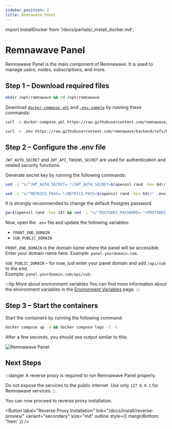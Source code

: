 ```yaml
---
sidebar_position: 2
title: Remnawave Panel
---
```


import InstallDocker from '/docs/partials/\_install_docker.md';

# Remnawave Panel

Remnawave Panel is the main component of Remnawave. It is used to manage users, nodes, subscriptions, and more.

<InstallDocker />

## Step 1 – Download required files

```bash title="Create project directory"
mkdir /opt/remnawave && cd /opt/remnawave
```

Download [`docker-compose.yml`][compose-file] and [`.env.sample`][env-file] by running these commands:

```bash title="Get docker-compose.yml file"
curl -o docker-compose.yml https://raw.githubusercontent.com/remnawave/backend/refs/heads/main/docker-compose-prod.yml
```

```bash title="Get .env file"
curl -o .env https://raw.githubusercontent.com/remnawave/backend/refs/heads/main/.env.sample
```

## Step 2 – Configure the .env file

`JWT_AUTH_SECRET` and `JWT_API_TOKENS_SECRET` are used for authentication and related security functions.

Generate secret key by running the following commands:

```bash title="Generate secure keys"
sed -i "s/^JWT_AUTH_SECRET=.*/JWT_AUTH_SECRET=$(openssl rand -hex 64)/" .env && sed -i "s/^JWT_API_TOKENS_SECRET=.*/JWT_API_TOKENS_SECRET=$(openssl rand -hex 64)/" .env
```

```bash title="Generate passwords"
sed -i "s/^METRICS_PASS=.*/METRICS_PASS=$(openssl rand -hex 64)/" .env && sed -i "s/^WEBHOOK_SECRET_HEADER=.*/WEBHOOK_SECRET_HEADER=$(openssl rand -hex 64)/" .env
```

It is strongly recommended to change the default Postgres password.
 
```bash title="Change Postgres password"
pw=$(openssl rand -hex 24) && sed -i "s/^POSTGRES_PASSWORD=.*/POSTGRES_PASSWORD=$pw/" .env && sed -i "s|^\(DATABASE_URL=\"postgresql://postgres:\)[^\@]*\(@.*\)|\1$pw\2|" .env
```

Now, open the `.env` file and update the following variables:

- `FRONT_END_DOMAIN`
- `SUB_PUBLIC_DOMAIN`

`FRONT_END_DOMAIN` is the domain name where the panel will be accessible. Enter your domain name here.
Example: `panel.yourdomain.com`.

`SUB_PUBLIC_DOMAIN` – for now, just enter your panel domain and add `/api/sub` to the end.  
Example: `panel.yourdomain.com/api/sub`.

:::tip More about environment variables
You can find more information about the environment variables in the [Environment Variables](/docs/install/environment-variables.md) page.
:::

## Step 3 – Start the containers

Start the containers by running the following command:

```bash title="Start the containers"
docker compose up -d && docker compose logs -f -t
```

After a few seconds, you should see output similar to this:

![Remnawave Panel](/install/panel_up.webp)

## Next Steps

:::danger
A reverse proxy is required to run Remnawave Panel properly.

Do not expose the services to the public internet. Use only `127.0.0.1` for Remnawave services.
:::

You can now proceed to reverse proxy installation.

<Button label="Reverse Proxy Installation" link="/docs/install/reverse-proxies/" variant="secondary" size="md" outline style={{ marginBottom: '1rem' }} />

[compose-file]: https://raw.githubusercontent.com/remnawave/backend/refs/heads/main/docker-compose-prod.yml
[env-file]: https://raw.githubusercontent.com/remnawave/backend/refs/heads/main/.env.sample
